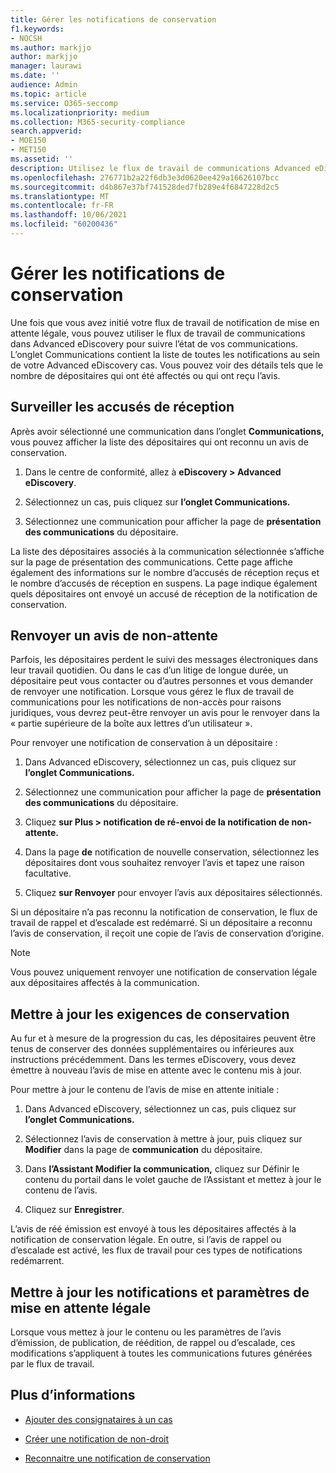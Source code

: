 ```yaml
---
title: Gérer les notifications de conservation
f1.keywords:
- NOCSH
ms.author: markjjo
author: markjjo
manager: laurawi
ms.date: ''
audience: Admin
ms.topic: article
ms.service: O365-seccomp
ms.localizationpriority: medium
ms.collection: M365-security-compliance
search.appverid:
- MOE150
- MET150
ms.assetid: ''
description: Utilisez le flux de travail de communications Advanced eDiscovery pour suivre l’état de vos notifications de mise en attente légale et, si nécessaire, les mettre à jour et les renvoyer.
ms.openlocfilehash: 276771b2a22f6db3e3d0620ee429a16626107bcc
ms.sourcegitcommit: d4b867e37bf741528ded7fb289e4f6847228d2c5
ms.translationtype: MT
ms.contentlocale: fr-FR
ms.lasthandoff: 10/06/2021
ms.locfileid: "60200436"
---
```

# <a name="manage-hold-notifications"></a>Gérer les notifications de conservation

Une fois que vous avez initié votre flux de travail de notification de mise en attente légale, vous pouvez utiliser le flux de travail de communications dans Advanced eDiscovery pour suivre l’état de vos communications. L’onglet Communications contient la liste de toutes les notifications au sein de votre Advanced eDiscovery cas. Vous pouvez voir des détails tels que le nombre de dépositaires qui ont été affectés ou qui ont reçu l’avis.

## <a name="monitor-acknowledgments"></a>Surveiller les accusés de réception

Après avoir sélectionné une communication dans l’onglet **Communications,** vous pouvez afficher la liste des dépositaires qui ont reconnu un avis de conservation. 

1. Dans le centre de conformité, allez à **eDiscovery > Advanced eDiscovery**.

2. Sélectionnez un cas, puis cliquez sur **l’onglet Communications.**

3. Sélectionnez une communication pour afficher la page de **présentation des communications** du dépositaire.

La liste des dépositaires associés à la communication sélectionnée s’affiche sur la page de présentation des communications. Cette page affiche également des informations sur le nombre d’accusés de réception reçus et le nombre d’accusés de réception en suspens. La page indique également quels dépositaires ont envoyé un accusé de réception de la notification de conservation.

## <a name="re-send-a-hold-notice"></a>Renvoyer un avis de non-attente

Parfois, les dépositaires perdent le suivi des messages électroniques dans leur travail quotidien. Ou dans le cas d’un litige de longue durée, un dépositaire peut vous contacter ou d’autres personnes et vous demander de renvoyer une notification. Lorsque vous gérez le flux de travail de communications pour les notifications de non-accès pour raisons juridiques, vous devrez peut-être renvoyer un avis pour le renvoyer dans la « partie supérieure de la boîte aux lettres d’un utilisateur ».

Pour renvoyer une notification de conservation à un dépositaire :

1. Dans Advanced eDiscovery, sélectionnez un cas, puis cliquez sur **l’onglet Communications.**

2. Sélectionnez une communication pour afficher la page de **présentation des communications** du dépositaire.

3. Cliquez **sur Plus > notification de ré-envoi de la notification de non-attente.**

4. Dans la page **de** notification de nouvelle conservation, sélectionnez les dépositaires dont vous souhaitez renvoyer l’avis et tapez une raison facultative.

5. Cliquez **sur Renvoyer** pour envoyer l’avis aux dépositaires sélectionnés.

Si un dépositaire n’a pas reconnu la notification de conservation, le flux de travail de rappel et d’escalade est redémarré. Si un dépositaire a reconnu l’avis de conservation, il reçoit une copie de l’avis de conservation d’origine.

> [!NOTE]
> Vous pouvez uniquement renvoyer une notification de conservation légale aux dépositaires affectés à la communication. 

## <a name="update-preservation-requirements"></a>Mettre à jour les exigences de conservation
  
Au fur et à mesure de la progression du cas, les dépositaires peuvent être tenus de conserver des données supplémentaires ou inférieures aux instructions précédemment. Dans les termes eDiscovery, vous devez émettre à nouveau l’avis de mise en attente avec le contenu mis à jour.

Pour mettre à jour le contenu de l’avis de mise en attente initiale :

1. Dans Advanced eDiscovery, sélectionnez un cas, puis cliquez sur **l’onglet Communications.**

2. Sélectionnez l’avis de conservation à mettre à jour, puis cliquez sur **Modifier** dans la page de **communication** du dépositaire.

3. Dans **l’Assistant Modifier la communication,** cliquez sur Définir le contenu du portail dans le volet gauche de l’Assistant et mettez à jour le contenu de l’avis. 

4. Cliquez sur **Enregistrer**.

L’avis de réé émission est envoyé à tous les dépositaires affectés à la notification de conservation légale. En outre, si l’avis de rappel ou d’escalade est activé, les flux de travail pour ces types de notifications redémarrent.

## <a name="update-legal-hold-notifications-and-settings"></a>Mettre à jour les notifications et paramètres de mise en attente légale

Lorsque vous mettez à jour le contenu ou les paramètres de l’avis d’émission, de publication, de réédition, de rappel ou d’escalade, ces modifications s’appliquent à toutes les communications futures générées par le flux de travail.

## <a name="more-information"></a>Plus d’informations

- [Ajouter des consignataires à un cas](add-custodians-to-case.md)

- [Créer une notification de non-droit](create-hold-notification.md)

- [Reconnaitre une notification de conservation](acknowledge-hold-notification.md)
